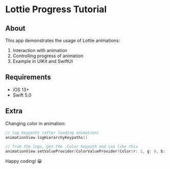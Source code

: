 # Lottie Progress Tutorial

## About

This app demonstrates the usage of Lottie animations:

1. Interaction with animation
2. Controlling progress of animation
3. Example in UIKit and SwiftUI

## Requirements

- iOS 13+
- Swift 5.0

## Extra

Changing color in animation:
``` swift
// log keypaths (after loading animation)
animationView.logHierarchyKeypaths()

// from the logs, get the .Color keypath and use like this
animationView.setValueProvider(ColorValueProvider(Color(r: 1, g: 0, b: 0, a: 1), keypath: AnimationKeypath(keypath: "keypath.Color"))
```

Happy coding! 😀
